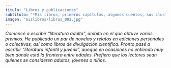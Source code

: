 ```yaml
---
titulo: "Libros y publicaciones"
subtitulo: "*Mis libros, primeros capítulos, algunos cuentos, sus ilustraciones, traducciones, entrevistas asociadas, críticas...*"
imagen: "mislibros/libros_002.jpg"
---
```

_Comencé a escribir “literatura adulta”, ámbito en el que obtuve varios
premios. He publicado un par de novelas y relatos en ediciones personales o
colectivas, así como libros de divulgación científica. Pronto pasé a escribir
“literatura infantil y juvenil”, aunque en ocasiones no entiendo muy bien
dónde está la frontera entre edades. Prefiero que los lectores sean quienes
se consideren adultos, jóvenes o niños._

